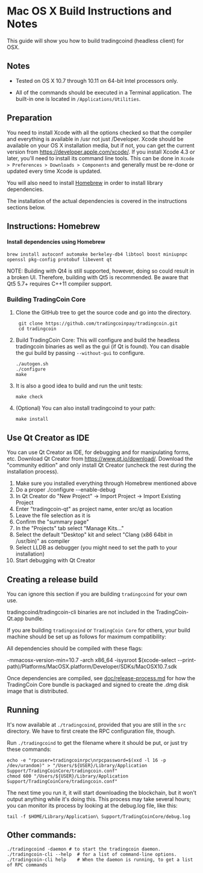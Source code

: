Mac OS X Build Instructions and Notes
====================================
This guide will show you how to build tradingcoind (headless client) for OSX.

Notes
-----

* Tested on OS X 10.7 through 10.11 on 64-bit Intel processors only.

* All of the commands should be executed in a Terminal application. The
built-in one is located in `/Applications/Utilities`.

Preparation
-----------

You need to install Xcode with all the options checked so that the compiler
and everything is available in /usr not just /Developer. Xcode should be
available on your OS X installation media, but if not, you can get the
current version from https://developer.apple.com/xcode/. If you install
Xcode 4.3 or later, you'll need to install its command line tools. This can
be done in `Xcode > Preferences > Downloads > Components` and generally must
be re-done or updated every time Xcode is updated.

You will also need to install [Homebrew](http://brew.sh) in order to install library
dependencies.

The installation of the actual dependencies is covered in the instructions
sections below.

Instructions: Homebrew
----------------------

#### Install dependencies using Homebrew

    brew install autoconf automake berkeley-db4 libtool boost miniupnpc openssl pkg-config protobuf libevent qt

NOTE: Building with Qt4 is still supported, however, doing so could result in a broken UI. Therefore, building with Qt5 is recommended. Be aware that Qt5 5.7+ requires C++11 compiler support.

### Building TradingCoin Core

1. Clone the GitHub tree to get the source code and go into the directory.

        git clone https://github.com/tradingcoinpay/tradingcoin.git
        cd tradingcoin

2.  Build TradingCoin Core:
    This will configure and build the headless tradingcoin binaries as well as the gui (if Qt is found).
    You can disable the gui build by passing `--without-gui` to configure.

        ./autogen.sh
        ./configure
        make

3.  It is also a good idea to build and run the unit tests:

        make check

4.  (Optional) You can also install tradingcoind to your path:

        make install

Use Qt Creator as IDE
------------------------
You can use Qt Creator as IDE, for debugging and for manipulating forms, etc.
Download Qt Creator from https://www.qt.io/download/. Download the "community edition" and only install Qt Creator (uncheck the rest during the installation process).

1. Make sure you installed everything through Homebrew mentioned above
2. Do a proper ./configure --enable-debug
3. In Qt Creator do "New Project" -> Import Project -> Import Existing Project
4. Enter "tradingcoin-qt" as project name, enter src/qt as location
5. Leave the file selection as it is
6. Confirm the "summary page"
7. In the "Projects" tab select "Manage Kits..."
8. Select the default "Desktop" kit and select "Clang (x86 64bit in /usr/bin)" as compiler
9. Select LLDB as debugger (you might need to set the path to your installation)
10. Start debugging with Qt Creator

Creating a release build
------------------------
You can ignore this section if you are building `tradingcoind` for your own use.

tradingcoind/tradingcoin-cli binaries are not included in the TradingCoin-Qt.app bundle.

If you are building `tradingcoind` or `TradingCoin Core` for others, your build machine should be set up
as follows for maximum compatibility:

All dependencies should be compiled with these flags:

 -mmacosx-version-min=10.7
 -arch x86_64
 -isysroot $(xcode-select --print-path)/Platforms/MacOSX.platform/Developer/SDKs/MacOSX10.7.sdk

Once dependencies are compiled, see [doc/release-process.md](release-process.md) for how the TradingCoin Core
bundle is packaged and signed to create the .dmg disk image that is distributed.

Running
-------

It's now available at `./tradingcoind`, provided that you are still in the `src`
directory. We have to first create the RPC configuration file, though.

Run `./tradingcoind` to get the filename where it should be put, or just try these
commands:

    echo -e "rpcuser=tradingcoinrpc\nrpcpassword=$(xxd -l 16 -p /dev/urandom)" > "/Users/${USER}/Library/Application Support/TradingCoinCore/tradingcoin.conf"
    chmod 600 "/Users/${USER}/Library/Application Support/TradingCoinCore/tradingcoin.conf"

The next time you run it, it will start downloading the blockchain, but it won't
output anything while it's doing this. This process may take several hours;
you can monitor its process by looking at the debug.log file, like this:

    tail -f $HOME/Library/Application\ Support/TradingCoinCore/debug.log

Other commands:
-------

    ./tradingcoind -daemon # to start the tradingcoin daemon.
    ./tradingcoin-cli --help  # for a list of command-line options.
    ./tradingcoin-cli help    # When the daemon is running, to get a list of RPC commands
